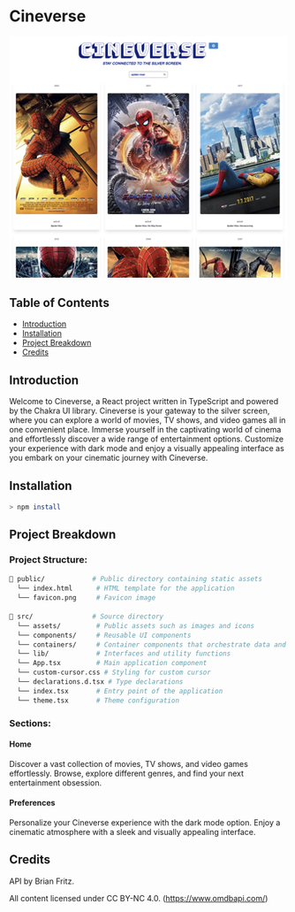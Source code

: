 # Cineverse
![cineverse](https://github.com/catvasion/cineverse/blob/main/public/screens/cineverse.png)
## Table of Contents
- [Introduction](#introduction)
- [Installation](#installation)
- [Project Breakdown](#project-breakdown)
- [Credits](#credits)

## Introduction
Welcome to Cineverse, a React project written in TypeScript and powered by the Chakra UI library. Cineverse is your gateway to the silver screen, where you can explore a world of movies, TV shows, and video games all in one convenient place. Immerse yourself in the captivating world of cinema and effortlessly discover a wide range of entertainment options. Customize your experience with dark mode and enjoy a visually appealing interface as you embark on your cinematic journey with Cineverse.

## Installation 
```sh
> npm install 
```
## Project Breakdown

### Project Structure:
```sh
📂 public/            # Public directory containing static assets
  └── index.html      # HTML template for the application
  └── favicon.png     # Favicon image

📂 src/               # Source directory
  └── assets/         # Public assets such as images and icons
  └── components/     # Reusable UI components
  └── containers/     # Container components that orchestrate data and UI
  └── lib/            # Interfaces and utility functions
  └── App.tsx         # Main application component
  └── custom-cursor.css # Styling for custom cursor
  └── declarations.d.tsx # Type declarations
  └── index.tsx       # Entry point of the application
  └── theme.tsx       # Theme configuration

```

### Sections:

#### Home

Discover a vast collection of movies, TV shows, and video games effortlessly. Browse, explore different genres, and find your next entertainment obsession.

#### Preferences

Personalize your Cineverse experience with the dark mode option. Enjoy a cinematic atmosphere with a sleek and visually appealing interface.


## Credits

API by Brian Fritz.

All content licensed under CC BY-NC 4.0.
(https://www.omdbapi.com/)


